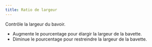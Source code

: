 ```yaml
---
title: Ratio de largeur
---
```


Contrôle la largeur du bavoir.

- Augmente le pourcentage pour élargir la largeur de la bavette.
- Diminue le pourcentage pour restreindre la largeur de la bavette.




